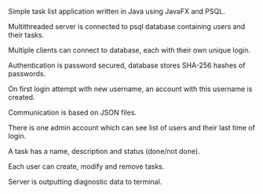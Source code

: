 Simple task list application written in Java using JavaFX and PSQL.

Multithreaded server is connected to psql database containing users and their tasks.

Multiple clients can connect to database, each with their own unique login.

Authentication is password secured, database stores SHA-256 hashes of passwords.

On first login attempt with new username, an account with this username is created.

Communication is based on JSON files.

There is one admin account which can see list of users and their last time of login.

A task has a name, description and status (done/not done).

Each user can create, modify and remove tasks.

Server is outputting diagnostic data to terminal.
